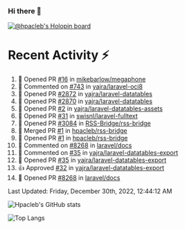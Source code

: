 ### Hi there 👋

[![@hpacleb's Holopin board](https://holopin.me/hpacleb)](https://holopin.io/@hpacleb)
# Recent Activity :zap:

<!--RECENT_ACTIVITY:start-->
1. 💪 Opened PR [#16](https://github.com/mikebarlow/megaphone/pull/16) in [mikebarlow/megaphone](https://github.com/mikebarlow/megaphone)
2. 💬 Commented on [#743](https://github.com/yajra/laravel-oci8/issues/743#issuecomment-1347802787) in [yajra/laravel-oci8](https://github.com/yajra/laravel-oci8)
3. 💪 Opened PR [#2872](https://github.com/yajra/laravel-datatables/pull/2872) in [yajra/laravel-datatables](https://github.com/yajra/laravel-datatables)
4. 💪 Opened PR [#2870](https://github.com/yajra/laravel-datatables/pull/2870) in [yajra/laravel-datatables](https://github.com/yajra/laravel-datatables)
5. 💪 Opened PR [#2](https://github.com/yajra/laravel-datatables-assets/pull/2) in [yajra/laravel-datatables-assets](https://github.com/yajra/laravel-datatables-assets)
6. 💪 Opened PR [#31](https://github.com/swisnl/laravel-fulltext/pull/31) in [swisnl/laravel-fulltext](https://github.com/swisnl/laravel-fulltext)
7. 💪 Opened PR [#3084](https://github.com/RSS-Bridge/rss-bridge/pull/3084) in [RSS-Bridge/rss-bridge](https://github.com/RSS-Bridge/rss-bridge)
8. 🎉 Merged PR [#1](https://github.com/hpacleb/rss-bridge/pull/1) in [hpacleb/rss-bridge](https://github.com/hpacleb/rss-bridge)
9. 💪 Opened PR [#1](https://github.com/hpacleb/rss-bridge/pull/1) in [hpacleb/rss-bridge](https://github.com/hpacleb/rss-bridge)
10. 💬 Commented on [#8268](https://github.com/laravel/docs/pull/8268#issuecomment-1264224276) in [laravel/docs](https://github.com/laravel/docs)
11. 💬 Commented on [#35](https://github.com/yajra/laravel-datatables-export/pull/35#issuecomment-1263859510) in [yajra/laravel-datatables-export](https://github.com/yajra/laravel-datatables-export)
12. 💪 Opened PR [#35](https://github.com/yajra/laravel-datatables-export/pull/35) in [yajra/laravel-datatables-export](https://github.com/yajra/laravel-datatables-export)
13. 👍 Approved [#32](https://github.com/yajra/laravel-datatables-export/pull/32#pullrequestreview-1127127286) in [yajra/laravel-datatables-export](https://github.com/yajra/laravel-datatables-export)
14. 💪 Opened PR [#8268](https://github.com/laravel/docs/pull/8268) in [laravel/docs](https://github.com/laravel/docs)
<!--RECENT_ACTIVITY:end-->

<!--RECENT_ACTIVITY:last_update-->
Last Updated: Friday, December 30th, 2022, 12:44:12 AM
<!--RECENT_ACTIVITY:last_update_end-->

![Hpacleb's GitHub stats](https://github-readme-stats-git-masterrstaa-rickstaa.vercel.app/api?username=hpacleb&show_icons=true&theme=radical&include_all_commits=true&layout=compact)

![Top Langs](https://github-readme-stats-git-masterrstaa-rickstaa.vercel.app/api/top-langs/?username=hpacleb&layout=compact&theme=radical&langs_count=8)
